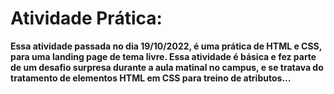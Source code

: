 # Atividade Prática:

**Essa atividade passada no dia 19/10/2022, é uma prática de HTML e CSS, para uma landing page de tema livre. Essa atividade é básica e fez parte de um desafio surpresa durante a aula matinal no campus, e se tratava do tratamento de elementos HTML em CSS para treino de atributos...**